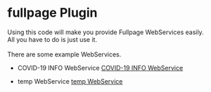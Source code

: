 # fullpage Plugin
Using this code will make you provide Fullpage WebServices easily.<br>
All you have to do is just use it.<br>
<br>
There are some example WebServices.<br>
* COVID-19 INFO WebService
[COVID-19 INFO WebService](http://jrw9215.dothome.co.kr/covid19.html)

* temp WebService
[temp WebService](https://www.google.co.kr/webhp)
